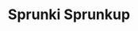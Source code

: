 ---
slug: sprunki-sprunkup-2357
title: Sprunki Sprunkup
description: "Sprunki Sprunkup is an exciting online game. Play for free directly in your browser!"
icon: /images/popular_mods/Sprunki Sprunkup.png
url: https://wowtbc.net/sprunkin/sprunki-sprunkup/index.html
previewImage: /images/popular_mods/Sprunki Sprunkup.png
type: popular mods

# SEO配置
seo:
  title: "Sprunki Sprunkup - Play Free Online Game | Fun Browser Games"
  description: "Sprunki Sprunkup - Play this fun online game for free in your browser. No download required!"
  ogImage: "/images/popular_mods/Sprunki Sprunkup.png"
  keywords: "sprunki-sprunkup-2357, online game, browser game, free game, popular mods game, play online"

videoUrls:
  - https://www.youtube.com/embed/example1
  - https://www.youtube.com/embed/example2

whyPlay:
  title: "Why Play Sprunki Sprunkup?"
  items:
    - "Immersive Gameplay: Sprunki Sprunkup offers an engaging and immersive gaming experience that will keep you entertained for hours"
    - "Challenging Levels: Test your skills with increasingly difficult challenges and obstacles"
    - "Beautiful Graphics: Enjoy stunning visuals and smooth animations that bring the game world to life"
    - "Regular Updates: New content and features are added regularly to keep the game fresh and exciting"
    - "Free to Play: Experience all the fun without spending a penny"
    - "Community Features: Connect with other players, share strategies, and compete for high scores"
    - "Cross-Platform: Play on any device with a web browser, no downloads required"

features:
  title: "Key Features of Sprunki Sprunkup"
  image: "/images/popular_mods/Sprunki Sprunkup.png"
  items:
    - "Intuitive Controls: Easy to learn controls make Sprunki Sprunkup accessible for players of all skill levels"
    - "Multiple Game Modes: Enjoy various gameplay options that provide different challenges and experiences"
    - "Character Customization: Personalize your gaming experience with unique characters and items"
    - "Achievement System: Complete special tasks to earn rewards and recognition"
    - "Leaderboards: Compete with players worldwide and see who can achieve the highest scores"

characteristics:
  title: "Game Characteristics"
  image: "/images/popular_mods/Sprunki Sprunkup.png"
  items:
    - "Genre: Popular mods game with elements of strategy and skill"
    - "Difficulty: Suitable for both casual gamers and those seeking a challenge"
    - "Play Time: Quick sessions or extended gameplay, depending on your preference"
    - "Art Style: Vibrant and engaging visuals that enhance the gaming experience"
    - "Sound Design: Immersive audio that complements the gameplay perfectly"

info: "Sprunki Sprunkup is an exciting online game that offers players a unique and engaging gaming experience. With its intuitive controls, stunning visuals, and challenging gameplay, Sprunki Sprunkup provides hours of entertainment for players of all ages and skill levels. Whether you're looking for a quick gaming session during a break or an extended play session, Sprunki Sprunkup delivers an immersive experience that will keep you coming back for more. The game features multiple levels of increasing difficulty, ensuring that players are constantly challenged as they progress. With regular updates adding new content and features, Sprunki Sprunkup remains fresh and exciting, providing endless entertainment options for its growing community of players."

howToPlayIntro: "Welcome to Sprunki Sprunkup! This guide will walk you through the basics and help you master the game. Whether you're a beginner or looking to improve your skills, these tips and instructions will enhance your gaming experience."

howToPlaySteps:
  - title: "Getting Started"
    description: "Begin your Sprunki Sprunkup adventure by familiarizing yourself with the controls. Use your keyboard or mouse to navigate through the game interface. The tutorial will guide you through the basic mechanics and help you understand the objectives."
  - title: "Understanding the Objectives"
    description: "In Sprunki Sprunkup, your main goal is to progress through levels by completing specific objectives. Each level presents unique challenges that require different strategies and approaches."
  - title: "Mastering the Controls"
    description: "Practice using the controls to improve your precision and reaction time. Sprunki Sprunkup requires quick reflexes and strategic thinking to overcome obstacles and defeat opponents."
  - title: "Utilizing Power-ups"
    description: "Collect power-ups throughout the game to enhance your abilities and overcome difficult challenges. Each power-up offers unique advantages that can be crucial for success."
  - title: "Developing Strategies"
    description: "As you progress in Sprunki Sprunkup, develop effective strategies for different scenarios. Analyze patterns, anticipate challenges, and adapt your approach to maximize your performance."

faq:
  title: "Frequently Asked Questions about Sprunki Sprunkup"
  items:
    - question: "Is Sprunki Sprunkup free to play?"
      answer: "Yes, Sprunki Sprunkup is completely free to play directly in your web browser. No downloads or purchases are required to enjoy the full game experience."
    - question: "Can I play Sprunki Sprunkup on mobile devices?"
      answer: "Yes, Sprunki Sprunkup is optimized for both desktop and mobile play. You can enjoy the game on any device with a web browser and internet connection."
    - question: "Are there any in-game purchases?"
      answer: "While Sprunki Sprunkup is free to play, there may be optional in-game purchases available for cosmetic items or additional features that don't affect core gameplay."
    - question: "How often is Sprunki Sprunkup updated?"
      answer: "The developers regularly update Sprunki Sprunkup with new content, features, and improvements based on player feedback and game performance."
    - question: "Can I play Sprunki Sprunkup offline?"
      answer: "Currently, Sprunki Sprunkup requires an internet connection to play as it's a browser-based online game."
    - question: "Is Sprunki Sprunkup suitable for children?"
      answer: "Yes, Sprunki Sprunkup is designed to be family-friendly and suitable for players of all ages."
    - question: "How do I report bugs or issues?"
      answer: "If you encounter any problems while playing Sprunki Sprunkup, you can report them through the game's support page or contact the developers directly through their website."
    - question: "Still Have Questions?"
      answer: "If you have additional questions about Sprunki Sprunkup that aren't covered in this FAQ, please visit our support center or contact our customer service team for assistance."
---